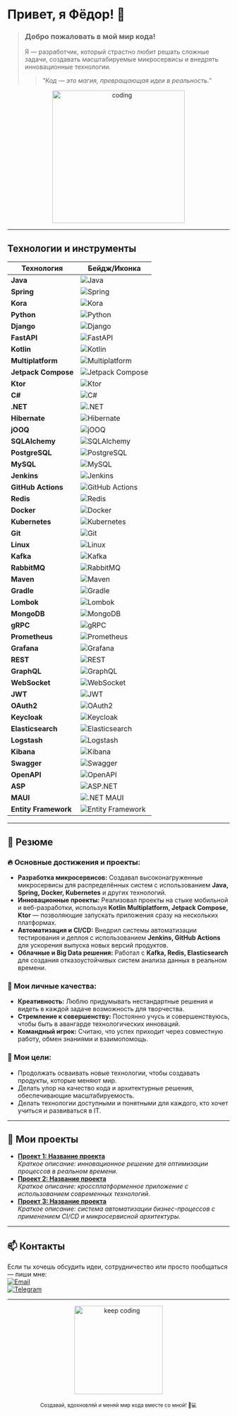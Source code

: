 # Привет, я **Фёдор**! 👋

> ### Добро пожаловать в мой мир кода!
> 
> Я — разработчик, который страстно любит решать сложные задачи, создавать масштабируемые микросервисы и внедрять инновационные технологии.   
> > *"Код — это магия, превращающая идеи в реальность."*  

<div align="center">
  <img src="https://media.giphy.com/media/26BRuo6sLetdllPAQ/giphy.gif" alt="coding" width="300"/>
</div>

---

## Технологии и инструменты

| Технология           | Бейдж/Иконка |
|----------------------|--------------|
| **Java**             | ![Java](https://img.shields.io/badge/Java-ED8B00?style=for-the-badge&logo=java&logoColor=white) |
| **Spring**           | ![Spring](https://img.shields.io/badge/Spring-6DB33F?style=for-the-badge&logo=spring&logoColor=white) |
| **Kora**             | ![Kora](https://img.shields.io/badge/Kora-FF69B4?style=for-the-badge&logo=&logoColor=white) <!-- Кастомный бейдж для Kora --> |
| **Python**           | ![Python](https://img.shields.io/badge/Python-3776AB?style=for-the-badge&logo=python&logoColor=white) |
| **Django**           | ![Django](https://img.shields.io/badge/Django-092E20?style=for-the-badge&logo=django&logoColor=white) |
| **FastAPI**          | ![FastAPI](https://img.shields.io/badge/FastAPI-009688?style=for-the-badge&logo=fastapi&logoColor=white) |
| **Kotlin**           | ![Kotlin](https://img.shields.io/badge/Kotlin-0095D5?style=for-the-badge&logo=kotlin&logoColor=white) |
| **Multiplatform**    | ![Multiplatform](https://img.shields.io/badge/Multiplatform-FF1493?style=for-the-badge) <!-- Кастомный яркий бейдж --> |
| **Jetpack Compose**  | ![Jetpack Compose](https://img.shields.io/badge/JetpackCompose-4285F4?style=for-the-badge&logo=android&logoColor=white) |
| **Ktor**             | ![Ktor](https://img.shields.io/badge/Ktor-0A1E44?style=for-the-badge&logo=kotlin&logoColor=white) |
| **C#**               | ![C#](https://img.shields.io/badge/C%23-239120?style=for-the-badge&logo=csharp&logoColor=white) |
| **.NET**             | ![.NET](https://img.shields.io/badge/.NET-512BD4?style=for-the-badge&logo=.net&logoColor=white) |
| **Hibernate**        | ![Hibernate](https://img.shields.io/badge/Hibernate-59666C?style=for-the-badge&logo=hibernate&logoColor=white) |
| **jOOQ**             | ![jOOQ](https://img.shields.io/badge/jOOQ-009688?style=for-the-badge) |
| **SQLAlchemy**       | ![SQLAlchemy](https://img.shields.io/badge/SQLAlchemy-CC0000?style=for-the-badge) |
| **PostgreSQL**       | ![PostgreSQL](https://img.shields.io/badge/PostgreSQL-336791?style=for-the-badge&logo=postgresql&logoColor=white) |
| **MySQL**            | ![MySQL](https://img.shields.io/badge/MySQL-4479A1?style=for-the-badge&logo=mysql&logoColor=white) |
| **Jenkins**          | ![Jenkins](https://img.shields.io/badge/Jenkins-D24939?style=for-the-badge&logo=jenkins&logoColor=white) |
| **GitHub Actions**   | ![GitHub Actions](https://img.shields.io/badge/GitHub_Actions-2088FF?style=for-the-badge&logo=github&logoColor=white) |
| **Redis**            | ![Redis](https://img.shields.io/badge/Redis-DC382D?style=for-the-badge&logo=redis&logoColor=white) |
| **Docker**           | ![Docker](https://img.shields.io/badge/Docker-2496ED?style=for-the-badge&logo=docker&logoColor=white) |
| **Kubernetes**       | ![Kubernetes](https://img.shields.io/badge/Kubernetes-326CE5?style=for-the-badge&logo=kubernetes&logoColor=white) |
| **Git**              | ![Git](https://img.shields.io/badge/Git-F05032?style=for-the-badge&logo=git&logoColor=white) |
| **Linux**            | ![Linux](https://img.shields.io/badge/Linux-FCC624?style=for-the-badge&logo=linux&logoColor=black) |
| **Kafka**            | ![Kafka](https://img.shields.io/badge/Apache_Kafka-231F20?style=for-the-badge&logo=apachekafka&logoColor=white) |
| **RabbitMQ**         | ![RabbitMQ](https://img.shields.io/badge/RabbitMQ-FF6600?style=for-the-badge&logo=rabbitmq&logoColor=white) |
| **Maven**            | ![Maven](https://img.shields.io/badge/Maven-C71A36?style=for-the-badge&logo=apachemaven&logoColor=white) |
| **Gradle**           | ![Gradle](https://img.shields.io/badge/Gradle-02303A?style=for-the-badge&logo=gradle&logoColor=white) |
| **Lombok**           | ![Lombok](https://img.shields.io/badge/Lombok-FF4088?style=for-the-badge) |
| **MongoDB**          | ![MongoDB](https://img.shields.io/badge/MongoDB-47A248?style=for-the-badge&logo=mongodb&logoColor=white) |
| **gRPC**             | ![gRPC](https://img.shields.io/badge/gRPC-4285F4?style=for-the-badge&logo=grpc&logoColor=white) |
| **Prometheus**       | ![Prometheus](https://img.shields.io/badge/Prometheus-E6522C?style=for-the-badge&logo=prometheus&logoColor=white) |
| **Grafana**          | ![Grafana](https://img.shields.io/badge/Grafana-F46800?style=for-the-badge&logo=grafana&logoColor=white) |
| **REST**             | ![REST](https://img.shields.io/badge/REST-000000?style=for-the-badge) |
| **GraphQL**          | ![GraphQL](https://img.shields.io/badge/GraphQL-E10098?style=for-the-badge&logo=graphql&logoColor=white) |
| **WebSocket**        | ![WebSocket](https://img.shields.io/badge/WebSocket-010101?style=for-the-badge) |
| **JWT**              | ![JWT](https://img.shields.io/badge/JWT-000000?style=for-the-badge) |
| **OAuth2**           | ![OAuth2](https://img.shields.io/badge/OAuth2-4285F4?style=for-the-badge) |
| **Keycloak**         | ![Keycloak](https://img.shields.io/badge/Keycloak-003366?style=for-the-badge&logo=keycloak&logoColor=white) |
| **Elasticsearch**    | ![Elasticsearch](https://img.shields.io/badge/Elasticsearch-005571?style=for-the-badge&logo=elasticsearch&logoColor=white) |
| **Logstash**         | ![Logstash](https://img.shields.io/badge/Logstash-005571?style=for-the-badge&logo=logstash&logoColor=white) |
| **Kibana**           | ![Kibana](https://img.shields.io/badge/Kibana-005571?style=for-the-badge&logo=kibana&logoColor=white) |
| **Swagger**          | ![Swagger](https://img.shields.io/badge/Swagger-85EA2D?style=for-the-badge&logo=swagger&logoColor=white) |
| **OpenAPI**          | ![OpenAPI](https://img.shields.io/badge/OpenAPI-652B90?style=for-the-badge&logo=openapiinitiative&logoColor=white) |
| **ASP**              | ![ASP.NET](https://img.shields.io/badge/ASP.NET-512BD4?style=for-the-badge&logo=.net&logoColor=white) |
| **MAUI**             | ![.NET MAUI](https://img.shields.io/badge/.NET_MAUI-512BD4?style=for-the-badge&logo=.net&logoColor=white) |
| **Entity Framework** | ![Entity Framework](https://img.shields.io/badge/Entity_Framework-512BD4?style=for-the-badge&logo=.net&logoColor=white) |

---

## 📝 Резюме

### 🔥 Основные достижения и проекты:
- **Разработка микросервисов:** Создавал высоконагруженные микросервисы для распределённых систем с использованием **Java, Spring, Docker, Kubernetes** и других технологий.
- **Инновационные проекты:** Реализовал проекты на стыке мобильной и веб-разработки, используя **Kotlin Multiplatform, Jetpack Compose, Ktor** — позволяющие запускать приложения сразу на нескольких платформах.
- **Автоматизация и CI/CD:** Внедрил системы автоматизации тестирования и деплоя с использованием **Jenkins, GitHub Actions** для ускорения выпуска новых версий продуктов.
- **Облачные и Big Data решения:** Работал с **Kafka, Redis, Elasticsearch** для создания отказоустойчивых систем анализа данных в реальном времени.

### 🎨 Мои личные качества:
- **Креативность:** Люблю придумывать нестандартные решения и видеть в каждой задаче возможность для творчества.
- **Стремление к совершенству:** Постоянно учусь и совершенствуюсь, чтобы быть в авангарде технологических инноваций.
- **Командный игрок:** Считаю, что успех приходит через совместную работу, обмен знаниями и взаимопомощь.

### 🚀 Мои цели:
- Продолжать осваивать новые технологии, чтобы создавать продукты, которые меняют мир.
- Делать упор на качество кода и архитектурные решения, обеспечивающие масштабируемость.
- Делать технологии доступными и понятными для каждого, кто хочет учиться и развиваться в IT.

---

## 📂 Мои проекты

- **[Проект 1: Название проекта](https://github.com/yourusername/repo1)**  
  *Краткое описание: инновационное решение для оптимизации процессов в реальном времени.*
- **[Проект 2: Название проекта](https://github.com/yourusername/repo2)**  
  *Краткое описание: кроссплатформенное приложение с использованием современных технологий.*
- **[Проект 3: Название проекта](https://github.com/yourusername/repo3)**  
  *Краткое описание: система автоматизации бизнес-процессов с применением CI/CD и микросервисной архитектуры.*

---

## 📫 Контакты

Если ты хочешь обсудить идеи, сотрудничество или просто пообщаться — пиши мне:  
[![Email](https://img.shields.io/badge/Email-D14836?style=for-the-badge&logo=gmail&logoColor=white)](mailto:email@example.com)  
[![Telegram](https://img.shields.io/badge/Telegram-2CA5E0?style=for-the-badge&logo=telegram&logoColor=white)](https://t.me/yourusername)

---

<div align="center">
  <img src="https://media.giphy.com/media/3o7abB06u9bNzA8lu8/giphy.gif" alt="keep coding" width="200"/>
  <br><br>
  <sub>Создавай, вдохновляй и меняй мир кода вместе со мной! 🚀💻</sub>
</div>


